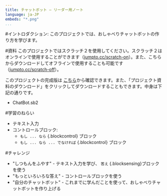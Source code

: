 ```yaml
---
title: チャットボット — リーダー用ノート
language: ja-JP
embeds: "*.png"
...
```


#イントロダクション:
このプロジェクトでは、おしゃべりチャットボットの作り方を学びます。

#資料
このプロジェクトではスクラッチ２を使用してください。スクラッチ２はオンラインで使用することができます（[jumpto.cc/scratch-on](http://jumpto.cc/scratch-on)）。また、こちらからダウンロードしてオフラインで使用することも可能です（[jumpto.cc/scratch-off](http://jumpto.cc/scratch-off)）。

このプロジェクトの完成版は <a href="http://scratch.mit.edu/projects/26762091/#editor">こちら</a>から確認できます。また、「プロジェクト資料のダウンロード」をクリックしてダウンロードすることもできます。中身は下記の通りです。

+ ChatBot.sb2

#学習のねらい
+ テキスト入力
+ コントロールブロック:
	+ `もし ... なら` {.blockcontrol} ブロック
	+ `もし ... なら ... でなければ` {.blockcontrol} ブロック

#チャレンジ
+ "しつもんをふやす" - テキスト入力を学び、 `答え` {.blocksensing}ブロックを使う
+ "もっといろいろな答え" - コントロールブロックを使う
+ "自分のチャットボット" - これまでに学んだことを使って、おしゃべりチャットボットを作り上げる
